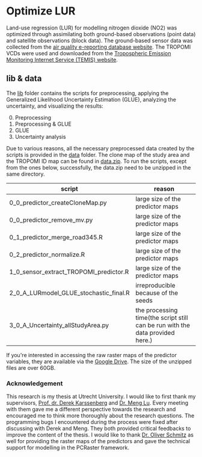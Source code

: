 # Optimize LUR
Land-use regression (LUR) for modelling nitrogen dioxide (NO2) was optimized through assimilating both ground-based observations (point data) and satellite observations (block data). The ground-based sensor data was collected from the [air quality e-reporting database website][1]. The TROPOMI VCDs were used and downloaded from the [Tropospheric Emission Monitoring Internet Service (TEMIS) website][2].

## lib & data
The [lib][3] folder contains the scripts for preprocessing, applying the Generalized Likelihood Uncertainty Estimation (GLUE), analyzing the uncertainty, and visualizing the results:

0. Preprocessing
1. Preprocessing & GLUE
2. GLUE
3. Uncertainty analysis

Due to various reasons, all the necessary preprocessed data created by the scripts is provided in the [data][4] folder. The clone map of the study area and the TROPOMI ID map can be found in [data.zip][5]. To run the scripts, except from the ones below, successfully, the data.zip need to be unzipped in the same directory.

| script     | reason      |
|--------------|-----------|
|0_0_predictor_createCloneMap.py| large size of the predictor maps|
|0_0_predictor_remove_mv.py| large size of the predictor maps|
|0_1_predictor_merge_road345.R| large size of the predictor maps|
|0_2_predictor_normalize.R| large size of the predictor maps|
|1_0_sensor_extract_TROPOMI_predictor.R|large size of the predictor maps|
|2_0_A_LURmodel_GLUE_stochastic_final.R|irreproducible because of the seeds|
|3_0_A_Uncertainty_allStudyArea.py|the processing time(the script still can be run with the data provided here.) |

If you're interested in accessing the raw raster maps of the predictor variables, they are available via the [Google Drive][6]. The size of the unzipped files are over 60GB.


### Acknowledgement
This research is my thesis at Utrecht University. I would like to first thank my supervisors, [Prof. dr. Derek Karssenberg][7] and [Dr. Meng Lu][8]. Every meeting with them gave me a different perspective towards the research and encouraged me to think more thoroughly about the research questions. The programming bugs I encountered during the process were fixed after discussing with Derek and Meng. They both provided critical feedbacks to improve the content of the thesis. I would like to thank [Dr. Oliver Schmitz][9] as well for providing the raster maps of the predictors and gave the technical support for modelling in the PCRaster framework. 

[1]:https://www.eea.europa.eu/data-and-maps/data/aqereporting-8#tab-figures-produced
[2]:http://www.temis.nl/
[3]:https://github.com/co822ee/LUR_optimization/tree/master/lib
[4]:https://github.com/co822ee/LUR_optimization/tree/master/data
[5]:https://github.com/co822ee/LUR_optimization/tree/master/data.zip
[6]:https://drive.google.com/drive/folders/1u2ALfjmXT67zdHi22DtZtJVWm6g7_Oax?usp=sharing
[7]:https://www.uu.nl/staff/DJKarssenberg
[8]:https://www.uu.nl/staff/mlu
[9]:https://www.uu.nl/staff/OSchmitz/Research%20output
